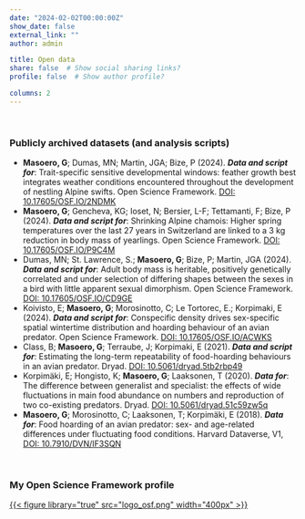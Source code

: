 ```yaml
---
date: "2024-02-02T00:00:00Z"
show_date: false
external_link: ""
author: admin

title: Open data
share: false  # Show social sharing links?
profile: false  # Show author profile?

columns: 2
---
```

<p> </p>

### Publicly archived datasets (and analysis scripts)

* __Masoero, G__; Dumas, MN; Martin, JGA; Bize, P (2024). __*Data and script for*__: Trait-specific sensitive developmental windows: feather growth best integrates weather conditions encountered throughout the development of nestling Alpine swifts. Open Science Framework. [DOI: 10.17605/OSF.IO/2NDMK](https://osf.io/2ndmk/)
* __Masoero, G__; Gencheva, KG; Ioset, N; Bersier, L-F; Tettamanti, F; Bize, P (2024). __*Data and script for*__: Shrinking Alpine chamois: Higher spring temperatures over the last 27 years in Switzerland are linked to a 3 kg reduction in body mass of yearlings. Open Science Framework. [DOI: 10.17605/OSF.IO/P9C4M](https://osf.io/p9c4m/)
* Dumas, MN; St. Lawrence, S.; __Masoero, G__; Bize, P; Martin, JGA (2024). __*Data and script for*__: Adult body mass is heritable, positively genetically correlated and under selection of differing shapes between the sexes in a bird with little apparent sexual dimorphism. Open Science Framework. [DOI: 10.17605/OSF.IO/CD9GE](https://osf.io/cd9ge/)
* Koivisto, E; __Masoero, G__; Morosinotto, C; Le Tortorec, E.; Korpimaki, E (2024). __*Data and script for*__: Conspecific density drives sex-specific spatial wintertime distribution and hoarding behaviour of an avian predator. Open Science Framework. [DOI: 10.17605/OSF.IO/ACWKS](https://osf.io/acwks/)
* Class, B; __Masoero, G__; Terraube, J; Korpimaki, E (2021). __*Data and script for*__: Estimating the long-term repeatability of food-hoarding behaviours in an avian predator. Dryad. [DOI: 10.5061/dryad.5tb2rbp49](https://doi.org/10.5061/dryad.5tb2rbp49)
* Korpimäki, E; Hongisto, K; __Masoero, G__; Laaksonen, T (2020). __*Data for*__: The difference between generalist and specialist: the effects of wide fluctuations in main food abundance on numbers and reproduction of two co-existing predators. Dryad. [DOI: 10.5061/dryad.51c59zw5q](https://doi.org/10.5061/dryad.51c59zw5q)
* __Masoero, G__; Morosinotto, C; Laaksonen, T; Korpimäki, E (2018). __*Data for*__: Food hoarding of an avian predator: sex- and age-related differences under fluctuating food conditions. Harvard Dataverse, V1, [DOI: 10.7910/DVN/IF3SQN](https://doi.org/10.7910/DVN/IF3SQN)

<p> </p>

### My Open Science Framework profile

<a href="https://osf.io/ct7g5/" target="_blank" rel="noopener noreferrer">
{{< figure library="true" src="logo_osf.png" width="400px" >}}
</a>
